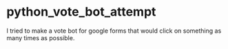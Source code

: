 # python_vote_bot_attempt
I tried to make a vote bot for google forms that would click on something as many times as possible. 
